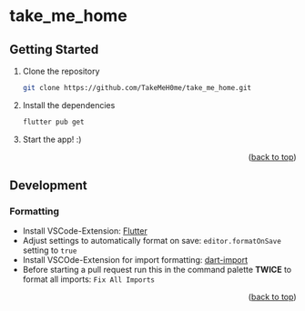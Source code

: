 <a name="readme_top"></a>

# take_me_home

## Getting Started

1. Clone the repository

   ```sh
   git clone https://github.com/TakeMeH0me/take_me_home.git
   ```

2. Install the dependencies

   ```sh
   flutter pub get
   ```

3. Start the app! :)

<p align="right">(<a href="#readme_top">back to top</a>)</p>

## Development

### Formatting

- Install VSCode-Extension: [Flutter](https://marketplace.visualstudio.com/items?itemName=Dart-Code.flutter)
- Adjust settings to automatically format on save: `editor.formatOnSave` setting to `true`
- Install VSCOde-Extension for import formatting: [dart-import](https://marketplace.visualstudio.com/items?itemName=luanpotter.dart-import)
- Before starting a pull request run this in the command palette **TWICE** to format all imports: `Fix All Imports`

<p align="right">(<a href="#readme_top">back to top</a>)</p>

